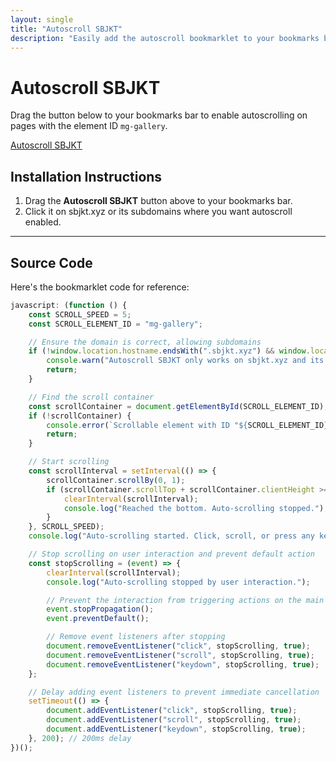 ```yaml
---
layout: single
title: "Autoscroll SBJKT"
description: "Easily add the autoscroll bookmarklet to your bookmarks bar"
---
```


# Autoscroll SBJKT

Drag the button below to your bookmarks bar to enable autoscrolling on pages with the element ID `mg-gallery`.

<a href="javascript:(function(){const%20SCROLL_SPEED=5;const%20SCROLL_ELEMENT_ID='mg-gallery';if(!window.location.hostname.endsWith('.sbjkt.xyz')%20&&%20window.location.hostname!=='sbjkt.xyz'){console.warn('Autoscroll%20SBJKT%20only%20works%20on%20sbjkt.xyz%20and%20its%20subdomains');return;}const%20scrollContainer=document.getElementById(SCROLL_ELEMENT_ID);if(!scrollContainer){console.error(`Scrollable%20element%20with%20ID%20%22${SCROLL_ELEMENT_ID}%22%20not%20found.`);return;}const%20scrollInterval=setInterval(()=>{scrollContainer.scrollBy(0,1);if((scrollContainer.scrollTop+scrollContainer.clientHeight)>=scrollContainer.scrollHeight){clearInterval(scrollInterval);console.log('Reached%20the%20bottom.%20Auto-scrolling%20stopped.');}},SCROLL_SPEED);console.log('Auto-scrolling%20started.%20Click,%20scroll,%20or%20press%20any%20key%20to%20stop.');const%20stopScrolling=(event)=>{clearInterval(scrollInterval);console.log('Auto-scrolling%20stopped%20by%20user%20interaction.');event.stopPropagation();event.preventDefault();document.removeEventListener('click',stopScrolling,true);document.removeEventListener('scroll',stopScrolling,true);document.removeEventListener('keydown',stopScrolling,true);};setTimeout(()=>{document.addEventListener('click',stopScrolling,true);document.addEventListener('scroll',stopScrolling,true);document.addEventListener('keydown',stopScrolling,true);},200);})()" class="btn btn-primary">Autoscroll SBJKT</a>

## Installation Instructions

1. Drag the **Autoscroll SBJKT** button above to your bookmarks bar.
2. Click it on sbjkt.xyz or its subdomains where you want autoscroll enabled.

---

## Source Code

Here's the bookmarklet code for reference:

```javascript
javascript: (function () {
    const SCROLL_SPEED = 5;
    const SCROLL_ELEMENT_ID = "mg-gallery";

    // Ensure the domain is correct, allowing subdomains
    if (!window.location.hostname.endsWith(".sbjkt.xyz") && window.location.hostname !== "sbjkt.xyz") {
        console.warn("Autoscroll SBJKT only works on sbjkt.xyz and its subdomains");
        return;
    }

    // Find the scroll container
    const scrollContainer = document.getElementById(SCROLL_ELEMENT_ID);
    if (!scrollContainer) {
        console.error(`Scrollable element with ID "${SCROLL_ELEMENT_ID}" not found.`);
        return;
    }

    // Start scrolling
    const scrollInterval = setInterval(() => {
        scrollContainer.scrollBy(0, 1);
        if (scrollContainer.scrollTop + scrollContainer.clientHeight >= scrollContainer.scrollHeight) {
            clearInterval(scrollInterval);
            console.log("Reached the bottom. Auto-scrolling stopped.");
        }
    }, SCROLL_SPEED);
    console.log("Auto-scrolling started. Click, scroll, or press any key to stop.");

    // Stop scrolling on user interaction and prevent default action
    const stopScrolling = (event) => {
        clearInterval(scrollInterval);
        console.log("Auto-scrolling stopped by user interaction.");

        // Prevent the interaction from triggering actions on the main app
        event.stopPropagation();
        event.preventDefault();

        // Remove event listeners after stopping
        document.removeEventListener("click", stopScrolling, true);
        document.removeEventListener("scroll", stopScrolling, true);
        document.removeEventListener("keydown", stopScrolling, true);
    };

    // Delay adding event listeners to prevent immediate cancellation
    setTimeout(() => {
        document.addEventListener("click", stopScrolling, true);
        document.addEventListener("scroll", stopScrolling, true);
        document.addEventListener("keydown", stopScrolling, true);
    }, 200); // 200ms delay
})();
```
